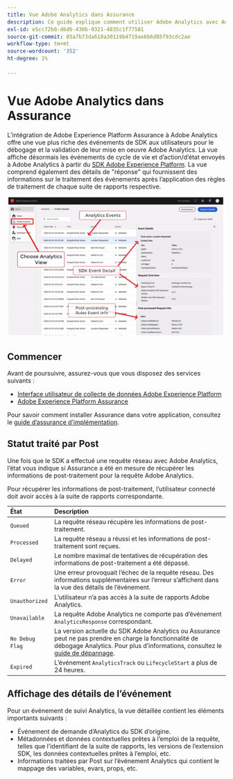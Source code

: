 ```yaml
---
title: Vue Adobe Analytics dans Assurance
description: Ce guide explique comment utiliser Adobe Analytics avec Adobe Experience Platform Assurance.
exl-id: e5cc72b0-d6d6-430b-9321-4835c1f77581
source-git-commit: 05a7b73da610a30119b4719ae6b6d85f93cdc2ae
workflow-type: tm+mt
source-wordcount: '352'
ht-degree: 1%

---
```


# Vue Adobe Analytics dans Assurance

L’intégration de Adobe Experience Platform Assurance à Adobe Analytics offre une vue plus riche des événements de SDK aux utilisateurs pour le débogage et la validation de leur mise en oeuvre Adobe Analytics. La vue affiche désormais les événements de cycle de vie et d’action/d’état envoyés à Adobe Analytics à partir du [SDK Adobe Experience Platform](https://developer.adobe.com/client-sdks/documentation/adobe-analytics/). La vue comprend également des détails de &quot;réponse&quot; qui fournissent des informations sur le traitement des événements après l’application des règles de traitement de chaque suite de rapports respective.

![](./images/adobe-analytics/overview.png)

## Commencer

Avant de poursuivre, assurez-vous que vous disposez des services suivants :

- [Interface utilisateur de collecte de données Adobe Experience Platform](https://experience.adobe.com/#/data-collection/)
- [Adobe Experience Platform Assurance](https://experience.adobe.com/assurance)

Pour savoir comment installer Assurance dans votre application, consultez le [guide d’assurance d’implémentation](../tutorials/implement-assurance.md).

## Statut traité par Post

Une fois que le SDK a effectué une requête réseau avec Adobe Analytics, l’état vous indique si Assurance a été en mesure de récupérer les informations de post-traitement pour la requête Adobe Analytics.

Pour récupérer les informations de post-traitement, l’utilisateur connecté doit avoir accès à la suite de rapports correspondante.

| État | Description |
| :----- | :---------- |
| `Queued` | La requête réseau récupère les informations de post-traitement. |
| `Processed` | La requête réseau a réussi et les informations de post-traitement sont reçues. |
| `Delayed` | Le nombre maximal de tentatives de récupération des informations de post-traitement a été dépassé. |
| `Error` | Une erreur provoquait l’échec de la requête réseau. Des informations supplémentaires sur l’erreur s’affichent dans la vue des détails de l’événement. |
| `Unauthorized` | L’utilisateur n’a pas accès à la suite de rapports Adobe Analytics. |
| `Unavailable` | La requête Adobe Analytics ne comporte pas d’événement `AnalyticsResponse` correspondant. |
| `No Debug Flag` | La version actuelle du SDK Adobe Analytics ou Assurance peut ne pas prendre en charge la fonctionnalité de débogage Analytics. Pour plus d’informations, consultez le [guide de dépannage](../troubleshooting.md). |
| `Expired` | L’événement `AnalyticsTrack` ou `LifecycleStart` a plus de 24 heures. |

## Affichage des détails de l’événement

Pour un événement de suivi Analytics, la vue détaillée contient les éléments importants suivants :

- Événement de demande d’Analytics du SDK d’origine.
- Métadonnées et données contextuelles prêtes à l’emploi de la requête, telles que l’identifiant de la suite de rapports, les versions de l’extension SDK, les données contextuelles prêtes à l’emploi, etc.
- Informations traitées par Post sur l’événement Analytics qui contient le mappage des variables, evars, props, etc.
